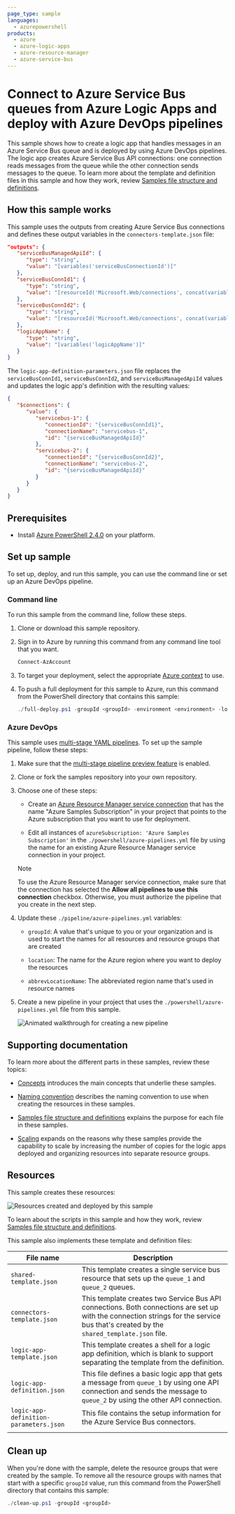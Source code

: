 ```yaml
---
page_type: sample
languages:
  - azurepowershell
products:
  - azure
  - azure-logic-apps
  - azure-resource-manager
  - azure-service-bus
---
```


# Connect to Azure Service Bus queues from Azure Logic Apps and deploy with Azure DevOps pipelines

This sample shows how to create a logic app that handles messages in an Azure Service Bus queue and is deployed by using Azure DevOps pipelines. The logic app creates Azure Service Bus API connections: one connection reads messages from the queue while the other connection sends messages to the queue. To learn more about the template and definition files in this sample and how they work, review [Samples file structure and definitions](../file-definitions.md).

## How this sample works

This sample uses the outputs from creating Azure Service Bus connections and defines these output variables in the `connectors-template.json` file:

```json
"outputs": {
   "serviceBusManagedApiId": {
      "type": "string",
      "value": "[variables('serviceBusConnectionId')]"
   },
   "serviceBusConnId1": {
      "type": "string",
      "value": "[resourceId('Microsoft.Web/connections', concat(variables('serviceBusConnectionName'), '-1'))]"
   },
   "serviceBusConnId2": {
      "type": "string",
      "value": "[resourceId('Microsoft.Web/connections', concat(variables('serviceBusConnectionName'), '-2'))]"
   },
   "logicAppName": {
      "type": "string",
      "value": "[variables('logicAppName')]"
   }
}
```

The `logic-app-definition-parameters.json` file replaces the `serviceBusConnId1`, `serviceBusConnId2`, and `serviceBusManagedApiId` values and updates the logic app's definition with the resulting values:

``` json
{
   "$connections": {
      "value": {
         "servicebus-1": {
            "connectionId": "{serviceBusConnId1}",
            "connectionName": "servicebus-1",
            "id": "{serviceBusManagedApiId}"
         },
         "servicebus-2": {
            "connectionId": "{serviceBusConnId2}",
            "connectionName": "servicebus-2",
            "id": "{serviceBusManagedApiId}"
         }
      }
   }
}
```

## Prerequisites

* Install [Azure PowerShell 2.4.0](https://docs.microsoft.com/powershell/azure/install-az-ps?view=azps-2.4.0) on your platform.

## Set up sample

To set up, deploy, and run this sample, you can use the command line or set up an Azure DevOps pipeline.

### Command line

To run this sample from the command line, follow these steps.

1. Clone or download this sample repository.

1. Sign in to Azure by running this command from any command line tool that you want.

   ```powershell
   Connect-AzAccount
   ```

1. To target your deployment, select the appropriate [Azure context](https://docs.microsoft.com/powershell/module/az.accounts/Select-AzContext?view=azps-2.4.0) to use.

1. To push a full deployment for this sample to Azure, run this command from the PowerShell directory that contains this sample:

   ```powershell
   ./full-deploy.ps1 -groupId <groupId> -environment <environment> -location <regionName>
   ```

### Azure DevOps

This sample uses [multi-stage YAML pipelines](https://docs.microsoft.com/azure/devops/pipelines/process/stages?view=azure-devops&tabs=yaml). To set up the sample pipeline, follow these steps:

1. Make sure that the [multi-stage pipeline preview feature](https://docs.microsoft.com/azure/devops/project/navigation/preview-features?view=azure-devops) is enabled.

1. Clone or fork the samples repository into your own repository.

1. Choose one of these steps:

   * Create an [Azure Resource Manager service connection](https://docs.microsoft.com/azure/devops/pipelines/library/service-endpoints?view=azure-devops&tabs=yaml#sep-azure-rm) that has the name "Azure Samples Subscription" in your project that points to the Azure subscription that you want to use for deployment.

   * Edit all instances of `azureSubscription: 'Azure Samples Subscription'` in the `./powershell/azure-pipelines.yml` file by using the name for an existing Azure Resource Manager service connection in your project.

   > [!NOTE]
   > To use the Azure Resource Manager service connection, make sure that the connection has selected the **Allow all pipelines to use this connection** checkbox. Otherwise, you must authorize the pipeline that you create in the next step.

1. Update these `./pipeline/azure-pipelines.yml` variables:

   * `groupId`: A value that's unique to you or your organization and is used to start the names for all resources and resource groups that are created

   * `location`: The name for the Azure region where you want to deploy the resources

   * `abbrevLocationName`: The abbreviated region name that's used in resource names

1. Create a new pipeline in your project that uses the `./powershell/azure-pipelines.yml` file from this sample.

   ![Animated walkthrough for creating a new pipeline](../images/create-pipeline.gif)

## Supporting documentation

To learn more about the different parts in these samples, review these topics:

* [Concepts](../concept-review.md) introduces the main concepts that underlie these samples.

* [Naming convention](../naming-convention.md) describes the naming convention to use when creating the resources in these samples.

* [Samples file structure and definitions](../file-definitions.md) explains the purpose for each file in these samples.

* [Scaling](../api-connection-scale.md) expands on the reasons why these samples provide the capability to scale by increasing the number of copies for the logic apps deployed and organizing resources into separate resource groups.

## Resources

This sample creates these resources:

![Resources created and deployed by this sample](../images/servicebus-sample.png)

To learn about the scripts in this sample and how they work, review [Samples file structure and definitions](../file-definitions.md).

This sample also implements these template and definition files:

| File name | Description |
|-----------|-------------|
| `shared-template.json` | This template creates a single service bus resource that sets up the `queue_1` and `queue_2` queues. |
| `connectors-template.json` | This template creates two Service Bus API connections. Both connections are set up with the connection strings for the service bus that's created by the `shared_template.json` file. |
| `logic-app-template.json` | This template creates a shell for a logic app definition, which is blank to support separating the template from the definition. |
| `logic-app-definition.json` | This file defines a basic logic app that gets a message from `queue_1` by using one API connection and sends the message to `queue_2` by using the other API connection. |
| `logic-app-definition-parameters.json` | This file contains the setup information for the Azure Service Bus connectors. |
|||

## Clean up

When you're done with the sample, delete the resource groups that were created by the sample. To remove all the resource groups with names that start with a specific `groupId` value, run this command from the PowerShell directory that contains this sample:

```powershell
./clean-up.ps1 -groupId <groupId>
```
